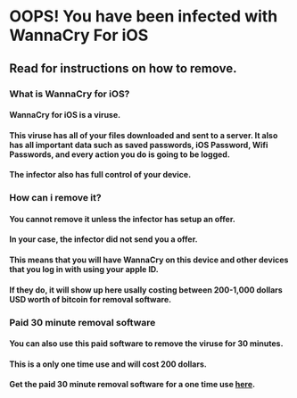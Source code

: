 # OOPS! You have been infected with WannaCry For iOS

## Read for instructions on how to remove.

### What is WannaCry for iOS?
#### WannaCry for iOS is a viruse.
#### This viruse has all of your files downloaded and sent to a server. It also has all important data such as saved passwords, iOS Password, Wifi Passwords, and every action you do is going to be logged.
#### The infector also has full control of your device.

### How can i remove it?
#### You cannot remove it unless the infector has setup an offer.
#### In your case, the infector did not send you a offer.
#### This means that you will have WannaCry on this device and other devices that you log in with using your apple ID.
#### If they do, it will show up here usally costing between 200-1,000 dollars USD worth of bitcoin for removal software.

### Paid 30 minute removal software
#### You can also use this paid software to remove the viruse for 30 minutes.
#### This is a only one time use and will cost 200 dollars.
#### Get the paid 30 minute removal software for a one time use [here](https://www.youtube.com/watch?v=dQw4w9WgXcQ).
